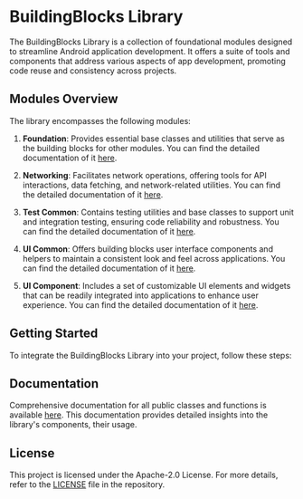 # BuildingBlocks Library

The BuildingBlocks Library is a collection of foundational modules designed to streamline Android application development. It offers a suite of tools and components that address various aspects of app development, promoting code reuse and consistency across projects.

## Modules Overview

The library encompasses the following modules:

1. **Foundation**: Provides essential base classes and utilities that serve as the building blocks for other modules. You can find the detailed documentation of it [here](https://gaurangshaha.github.io/BuildingBlocks/foundation/index.html).

2. **Networking**: Facilitates network operations, offering tools for API interactions, data fetching, and network-related utilities. You can find the detailed documentation of it [here](https://gaurangshaha.github.io/BuildingBlocks/networking/index.html).

3. **Test Common**: Contains testing utilities and base classes to support unit and integration testing, ensuring code reliability and robustness. You can find the detailed documentation of it [here](https://gaurangshaha.github.io/BuildingBlocks/test-common/index.html).

4. **UI Common**: Offers building blocks user interface components and helpers to maintain a consistent look and feel across applications. You can find the detailed documentation of it [here](https://gaurangshaha.github.io/BuildingBlocks/ui-common/index.html).

5. **UI Component**: Includes a set of customizable UI elements and widgets that can be readily integrated into applications to enhance user experience. You can find the detailed documentation of it [here](https://gaurangshaha.github.io/BuildingBlocks/ui-component/index.html).

## Getting Started

To integrate the BuildingBlocks Library into your project, follow these steps:


## Documentation

Comprehensive documentation for all public classes and functions is available [here](https://gaurangshaha.github.io/BuildingBlocks/index.html). This documentation provides detailed insights into the library's components, their usage.

## License

This project is licensed under the Apache-2.0 License. For more details, refer to the [LICENSE](https://github.com/GaurangShaha/BuildingBlocks/blob/main/LICENSE) file in the repository.
